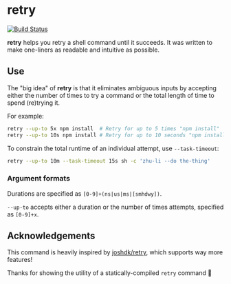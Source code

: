 # retry

[![Build Status]](https://github.com/EricCrosson/retry/actions/workflows/release.yml)

[build status]: https://github.com/EricCrosson/retry/actions/workflows/release.yml/badge.svg?event=push

**retry** helps you retry a shell command until it succeeds.
It was written to make one-liners as readable and intuitive as possible.

## Use

The "big idea" of **retry** is that it eliminates ambiguous inputs by accepting either the number of times to try a command or the total length of time to spend (re)trying it.

For example:

```bash
retry --up-to 5x npm install  # Retry for up to 5 times "npm install"
retry --up-to 10s npm install # Retry for up to 10 seconds "npm install"
```

To constrain the total runtime of an individual attempt, use `--task-timeout`:

```bash
retry --up-to 10m --task-timeout 15s sh -c 'zhu-li --do the-thing'
```

### Argument formats

Durations are specified as `[0-9]+(ns|us|ms|[smhdwy])`.

`--up-to` accepts either a duration or the number of times attempts, specified as `[0-9]+x`.

## Acknowledgements

This command is heavily inspired by [joshdk/retry], which supports way more features!

Thanks for showing the utility of a statically-compiled `retry` command :bow:

[joshdk/retry]: https://github.com/joshdk/retry/

